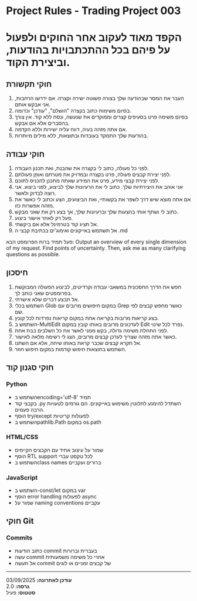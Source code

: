 # Project Rules - Trading Project 003
# הקפד מאוד לעקוב אחר החוקים ולפעול על פיהם בכל ההתכתבויות בהודעות, וביצירת הקוד.

## חוקי תקשורת

1. העבר את המסר שבהודעה שלך בצורה פשוטה ישירה וקצרה. אם ידרשו הרחבות, אני אבקש אותם.
2. בסיום משימות כתוב בקצרה "הושלם", "עודכן" וכדומה.
3. בסיום משימה פרט בסעיפים קצרים וממוקדים את שנעשה, ונסח ללא קוד. אין צורך בהסברים אלא אם אבקש.
4. אם אתה מזהה בעיה, דווח עליה ישירות וללא הקדמה.
5. בהודעות שלך התמקד בעובדות ובתוצאות, ללא מילים מיותרות.


## חוקי עבודה

1. לפני כל פעולה, כתוב לי בקצרה את שהבנת, ואת תכנון העבודה.
2. לפני יצירת קבצים פעולה, פרט בקצרה ובמדויק את מטרתם ואופן פעולתם.
3. לפני יצירת קבצי מידע, פרט את המידע שאתה מתכנן להכניס לתוכם.
4. אני אוהב את היצירתיות שלך. כתוב לי את הרעיונות שלך לביצוע, לפני ביצוע. אני רוצה לבדוק ולאשר.
5. אם אתה מוצא שיש דרך לשפר את בקשותיי, ואת הביצועים, הצע וכתוב לי כאשר את מזהה אפשרות כזו.
6. כתוב לי ושתף אותי בהצעות שלך וברעיונות שלך, אך בצע רק את שאני מבקש.
7. פעל רק לאחר אישור ביצוע.
8. אל תציג קוד בטרמינל אלא אם ביקשתי.
9. אל תשתמש באייקונים ואימוג'ים בכתיבת קבצי ה .md

פעל תמיד ברוח הפרומפט הבא:
Output an overview of every single dimension of my request. Find points of uncertainty. Then, ask me as many clarifying questions as possible.


## חיסכון

1. חפש את הדרך החסכונית במשאבי עבודה וקרדיטים, לביצוע הפעולה המבוקשת בפרומפטים שאני כותב לך.
2. אל תבצע דברים שלא אישרתי.
3. השתמש בכלי Glob במקום חיפושים מרובים עם Grep כאשר מחפש קבצים לפי שם.
4. בצע קריאות מרובות בקריאה אחת במקום קריאות נפרדות לכל קובץ.
5. השתמש ב-MultiEdit לעדכונים מרובים באותו קובץ במקום Edit נפרד לכל שינוי.
6. לפני התחלת משימה גדולה, בקש ממני לאשר את כל השלבים בבת אחת.
7. כאשר אתה מזהה שצריך לעדכן קבצים מרובים, הצג לי רשימה מלאה לאישור.
8. אל תקרא קבצים שכבר קראת באותו שיחה, אלא אם השתנו.
9. השתמש בתוצאות חיפוש קודמות במקום חיפוש חוזר.

## חוקי סגנון קוד

### Python
- השתמש בencoding='utf-8' תמיד
- בקבצי קוד .py השתדל להימנע לחלוטין משימוש באייקונים. הם גורמים לטעויות הרבה פעמים.
- הוסף try/except לפעולות קריטיות
- השתמש בpathlib.Path במקום os.path

### HTML/CSS
- שמור על עיצוב אחיד עם הקבצים הקיימים
- הוסף RTL support לכל טקסט עברי
- השתמש בclass names ברורים ועקביים

### JavaScript
- השתמש ב-const/let במקום var
- הוסף error handling לפעולות async
- שמור על naming conventions עקביים

## חוקי Git

### Commits
- כתוב הודעות commit בעברית וברורות
- עשה commit אחרי כל משימה משמעותית
- אל תעשה commit של קבצים זמניים או לוגים

---

**עודכן לאחרונה:** 03/09/2025  
**גרסה:** 2.0  
**סטטוס:** פעיל